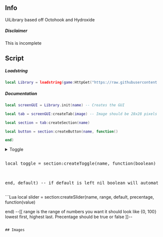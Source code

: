 ## Info
UiLibrary based off Octohook and Hydroxide
##### Disclaimer
This is incomplete
## Script
##### Loadstring
```Lua
local Library = loadstring(game:HttpGet("https://raw.githubusercontent.com/DiabloPro/UiLibrary/main/Main.lua"))()
```
##### Documentation
```Lua
local screenGUI = Library.init(name) -- Creates the GUI

local tab = screenGUI:createTab(image) -- Image should be 28x28 pixels

local section = tab:createSection(name)

local button = section:createButton(name, function()

end)
```
<details>
  <summary>Toggle
    <pre lang="lua"> 
local toggle = section:createToggle(name, function(boolean)
<br></br>
end, default) -- if default is left nil boolean will automatically start as false
    </pre>
  </summary>
    <pre lang="lua">
toggle:createSlider(name, range, default, precentage, function(value)
<br></br>
end) -- creates slider under the toggle
<br></br>
toggle:createBind() -- lets you keybind the toggle
<br></br>
toggle:setBind()
<br></br>
toggle:getBind() -- returns nil if no bind
<br></br>
Library:setKeybindBlacklist(blacklist) -- blacklist should be a table like {"W","A","S","D"} (global)
<br></br>
Library:addKeybindBlacklist(keys) -- should also be a table adds values to blacklist
<br></br>
Library:removeKeybindBlacklist(keys) -- same as previous
  </pre>
</details>
```Lua
local slider = section:createSlider(name, range, default, precentage, function(value)

end) --[[ range is the range of numbers you want it 
should look like {0, 100} lowest first, highest last. Precentage should be true or false ]]--
```

## Images
